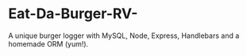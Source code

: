 # Eat-Da-Burger-RV-
A unique burger logger with MySQL, Node, Express, Handlebars and a homemade ORM (yum!).
